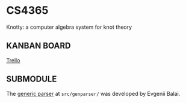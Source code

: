 # CS4365
Knotty: a computer algebra system for knot theory

## KANBAN BOARD
[Trello][trello]

## SUBMODULE
The [generic parser][genparser] at `src/genparser/` was developed by Evgenii Balai.

[trello]:
https://trello.com/b/tCAfkInX
[genparser]:
https://github.com/iensen/genparser
